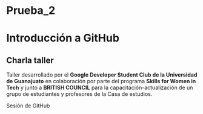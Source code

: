 # Prueba_2
# Introducción a GitHub

## Charla taller
Taller desarrollado por el **Google Developer Student Club de la Universidad de Guanajuato** en colaboración por parte del programa **Skills for Women in Tech** y junto a **BRITISH COUNCIL** para la capacitación-actualización de un grupo de estudiantes y profesores de la Casa de estudios.

 Sesión de GitHub
